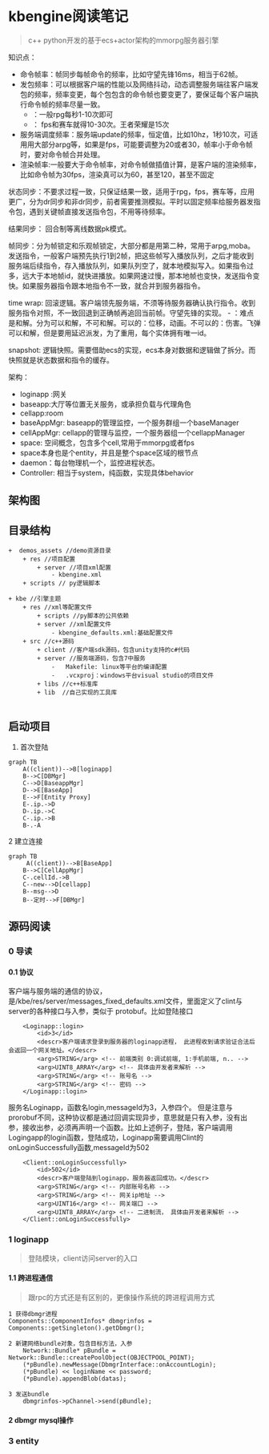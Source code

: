 # kbengine阅读笔记

>c++ python开发的基于ecs+actor架构的mmorpg服务器引擎

知识点：

* 命令帧率：帧同步每帧命令的频率，比如守望先锋16ms，相当于62帧。
* 发包频率：可以根据客户端的性能以及网络抖动，动态调整服务端往客户端发包的频率，频率变更，每个包包含的命令帧也要变更了，要保证每个客户端执行命令帧的频率尽量一致。
    - ：一般rpg每秒1-10次即可
    - ： fps和赛车就得10-30次。王者荣耀是15次
* 服务端调度频率：服务端update的频率，恒定值，比如10hz，1秒10次，可适用用大部分arpg等，如果是fps，可能要调整为20或者30，帧率小于命令帧时，要对命令帧合并处理。
* 渲染帧率:一般要大于命令帧率，对命令帧做插值计算，是客户端的渲染频率，比如命令帧为30fps，渲染真可以为60，甚至120，甚至不固定


状态同步：不要求过程一致，只保证结果一致，适用于rpg，fps，赛车等，应用更广，分为dr同步和非dr同步，前者需要推测模拟。平时以固定频率给服务器发指令包，遇到关键帧直接发送指令包，不用等待频率。

结果同步： 回合制等离线数据pk模式。

帧同步：分为帧锁定和乐观帧锁定，大部分都是用第二种，常用于arpg,moba。发送指令，一般客户端预先执行1到2帧，把这些帧写入播放队列，之后才能收到服务端后续指令，存入播放队列，如果队列空了，就本地模拟写入。如果指令过多，远大于本地帧id，就快进播放。如果网速过慢，那本地帧也变快，发送指令变快。如果服务器指令跟本地指令不一致，就合并到服务器指令。

time wrap: 回滚逻辑。客户端领先服务端，不须等待服务器确认执行指令。收到服务指令对照，不一致回退到正确帧再追回当前帧。守望先锋的实现。
     - ：难点是和解。分为可以和解，不可和解。可以的：位移，动画。不可以的：伤害。飞弹可以和解，但是要用延迟派发，为了重用，每个实体拥有唯一id。

snapshot: 逻辑快照。需要借助ecs的实现，ecs本身对数据和逻辑做了拆分。而快照就是状态数据和指令的缓存。

架构：

* loginapp :网关
* baseapp:大厅等位置无关服务，或承担负载与代理角色
* cellapp:room
* baseAppMgr: baseapp的管理监控，一个服务群组一个baseManager
* cellAppMgr: cellapp的管理与监控，一个服务器组一个cellappManager
* space: 空间概念，包含多个cell,常用于mmorpg或者fps
* space本身也是个entity，并且是整个space区域的根节点
* daemon：每台物理机一个，监控进程状态。
* Controller: 相当于system，纯函数，实现具体behavior


## 架构图

## 目录结构

```
+  demos_assets //demo资源目录
    + res //项目配置
        + server //项目xml配置
            - kbengine.xml
    + scripts // py逻辑脚本       

+ kbe //引擎主题
    + res //xml等配置文件
        + scripts //py脚本的公共依赖
        + server //xml配置文件
            - kbengine_defaults.xml:基础配置文件
    + src //c++源码
        + client //客户端sdk源码，包含unity支持的c#代码
        + server //服务端源码，包含7中服务
            -   Makefile: linux等平台的编译配置
            -   .vcxproj：windows平台visual studio的项目文件
        + libs //c++标准库
        + lib  //自己实现的工具库


```
## 启动项目

1. 首次登陆
```mermaid
graph TB
    A((client))-->B[loginapp]
    B-->C[DBMgr]
    C-->D[BaseappMgr]
    D-->E[BaseApp]
    E-->F[Entity Proxy]
    E-.ip.->D
    D-.ip.->C
    C-.ip.->B
    B-.-A

```

2 建立连接
```mermaid
graph TB
     A((client))-->B[BaseApp]
    B-->C[CellAppMgr]
    C-.cellId.->B
    C--new-->D[cellapp]
    B--msg-->D
    B--定时-->F[DBMgr]
```
## 源码阅读

### 0 导读

#### 0.1 协议

客户端与服务端的通信的协议，是/kbe/res/server/messages_fixed_defaults.xml文件，里面定义了clint与server的各种接口与入参，类似于
protobuf。比如登陆接口
```
	<Loginapp::login>
		<id>3</id>
		<descr>客户端请求登录到服务器的loginapp进程， 此进程收到请求验证合法后会返回一个网关地址。</descr>
		<arg>STRING</arg> <!-- 前端类别 0:调试前端, 1:手机前端, n.. -->
		<arg>UINT8_ARRAY</arg> <!-- 具体由开发者来解析 -->
		<arg>STRING</arg> <!-- 账号名 -->
		<arg>STRING</arg> <!-- 密码 -->
	</Loginapp::login>
```
服务名Loginapp，函数名login,messageId为3，入参四个。
但是注意与prorobuf不同，这种协议都是通过回调实现异步，意思就是只有入参，没有出参，接收出参，必须再声明一个函数。比如上述例子，登陆，客户端调用Logingapp的login函数，登陆成功，Loginapp需要调用Clint的onLoginSuccessfully函数,messageId为502
```
	<Client::onLoginSuccessfully>
		<id>502</id>
		<descr>客户端登陆到loginapp，服务器返回成功。</descr>
		<arg>STRING</arg> <!-- 内部账号名称 -->
		<arg>STRING</arg> <!-- 网关ip地址 -->
		<arg>UINT16</arg> <!-- 网关端口 -->
		<arg>UINT8_ARRAY</arg> <!-- 二进制流， 具体由开发者来解析 -->
	</Client::onLoginSuccessfully>
```

### 1  loginapp 
>登陆模块，client访问server的入口


#### 1.1 跨进程通信
> 跟rpc的方式还是有区别的，更像操作系统的跨进程调用方式
```
1 获得dbmgr进程
Components::ComponentInfos* dbmgrinfos = Components::getSingleton().getDbmgr();

2 新建网络bundle对象，包含目标方法，入参
	Network::Bundle* pBundle = Network::Bundle::createPoolObject(OBJECTPOOL_POINT);
	(*pBundle).newMessage(DbmgrInterface::onAccountLogin);
	(*pBundle) << loginName << password;
	(*pBundle).appendBlob(datas);

3 发送bundle
	dbmgrinfos->pChannel->send(pBundle);    
```

#### 2 dbmgr mysql操作

###  3 entity

